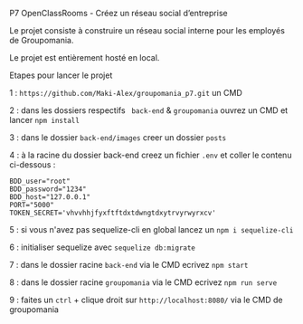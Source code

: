 P7 OpenClassRooms - Créez un réseau social d’entreprise

Le projet consiste à construire un réseau social interne pour les employés de Groupomania.

Le projet est entièrement hosté en local.

Etapes pour lancer le projet

1 : ``https://github.com/Maki-Alex/groupomania_p7.git`` un CMD

2 : dans les dossiers respectifs `` back-end`` & ``groupomania`` ouvrez un CMD et lancer ``npm install``

3 : dans le dossier ``back-end/images`` creer un dossier ``posts``

4 : à la racine du dossier back-end creez un fichier ``.env`` et coller le contenu ci-dessous :

```
BDD_user="root"
BDD_password="1234"
BDD_host="127.0.0.1"
PORT="5000"
TOKEN_SECRET='vhvvhhjfyxftftdxtdwngtdxytrvyrwyrxcv'
```

5 : si vous n'avez pas sequelize-cli en global lancez un ``npm i sequelize-cli``

6 : initialiser sequelize avec `` sequelize db:migrate ``

7 : dans le dossier racine ``back-end`` via le CMD ecrivez `` npm start ``

8 : dans le dossier racine ``groupomania`` via le CMD ecrivez `` npm run serve ``

9 : faites un ``ctrl`` + clique droit sur ``http://localhost:8080/`` via le CMD de groupomania 
